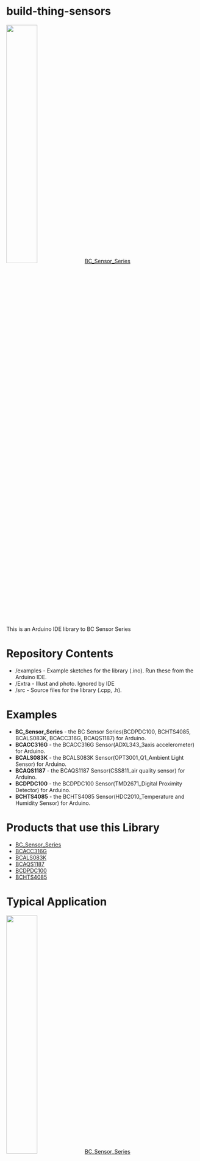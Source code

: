 ﻿# build-thing-sensors
<img src="/Extra/photo/Front_BC_Sensor_Serise.png" width=40%>
<a href="http://www.devicemart.co.kr/1384726" rel="nofollow">BC_Sensor_Series</a>

This is an Arduino IDE library to BC Sensor Series

# Repository Contents
- /examples - Example sketches for the library (.ino). Run these from the Arduino IDE.
- /Extra - Illust and photo. Ignored by IDE
- /src - Source files for the library (.cpp, .h).

# Examples
- **BC_Sensor_Series** - the BC Sensor Series(BCDPDC100, BCHTS4085, BCALS083K, BCACC316G, BCAQS1187) for Arduino. 
- **BCACC316G** - the BCACC316G Sensor(ADXL343_3axis accelerometer) for Arduino. 
- **BCALS083K** - the BCALS083K Sensor(OPT3001_Q1_Ambient Light Sensor) for Arduino.
- **BCAQS1187** - the BCAQS1187 Sensor(CSS811_air quality sensor) for Arduino.
- **BCDPDC100** - the BCDPDC100 Sensor(TMD2671_Digital Proximity Detector) for Arduino.
- **BCHTS4085** - the BCHTS4085 Sensor(HDC2010_Temperature and Humidity Sensor) for Arduino.

# Products that use this Library
- <a href="http://www.devicemart.co.kr/1384726" rel="nofollow">BC_Sensor_Series</a>
- <a href="http://www.devicemart.co.kr/1384698" rel="nofollow">BCACC316G</a>
- <a href="http://www.devicemart.co.kr/1384700" rel="nofollow">BCALS083K</a>
- <a href="http://www.devicemart.co.kr/1384706" rel="nofollow">BCAQS1187</a>
- <a href="http://www.devicemart.co.kr/1384705" rel="nofollow">BCDPDC100</a>
- <a href="http://www.devicemart.co.kr/1384697" rel="nofollow">BCHTS4085</a>

# Typical Application
 <img src="/Extra/illust/Wire_BC_Sensor_Series.png" width=40%>
 <a href="http://www.devicemart.co.kr/1384726" rel="nofollow">BC_Sensor_Series</a>
<hr/>
<img src="/Extra/illust/Wire_BCACC316G.png" width=40%>
<a href="http://www.devicemart.co.kr/1384698" rel="nofollow">BCACC316G</a>
<hr/>
<img src="/Extra/illust/Wire_BCALS083K.png" width=40%>
<a href="http://www.devicemart.co.kr/1384700" rel="nofollow">BCALS083K</a>
<hr/>
<img src="/Extra/illust/Wire_BCAQS1187.png" width=40%>
<a href="http://www.devicemart.co.kr/1384706" rel="nofollow">BCAQS1187</a>
<hr/>
<img src="/Extra/illust/Wire_BCDPDC100.png" width=40%>
<a href="http://www.devicemart.co.kr/1384706" rel="nofollow">BCDPDC100</a>
<hr/>
<img src="/Extra/illust/Wire_BCHTS4085.png" width=40%>
<a href="http://www.devicemart.co.kr/1384706" rel="nofollow">BCHTS4085</a>
<hr/>

# How to Change Sensor Address (exclude BCDPDC100)

 - **Step 1** Remove

   Removing resistance on  Resistor selection field
   
 - **Step 2** Solder

   Solder the resistor(0 Ω) to the desired address
   
 - **Step 3** Edit Code

   Edit code the address value defined in the header file.
   For example.   

    ```
    //#define BCHTS4085_ADDR 0x40 //HDC2010
    #define BCHTS4085_ADDR 0x41 //HDC2010
    ```


# How to Use Library

- **Step 1** Download
 
  Download the most recent version of the library
  
    <p style="text-align:center;"><a href="https://github.com/buildit-lab/build-thing-sensors/archive/Dev_BC_Sensor_Series.zip" " class="btn btn-default"> the BC Sensor Series Library zip file</a></p>

- **Step 2** Add library to Arduino IDE
  
    Run the Arduino IDE Program. Then add the library by reffering to the following picture.
    If it is successfully completed, You can find the message “Library added to your libraries.”
    <img src="/Extra/illust/Add_library_menu.png" width=40%>
 
- **Step 3** Select the example 
    
    Refer to the picture below, and select the example of the sensor module you own.
    <img src="/Extra/illust/Select_example.png" width=40%>    

- **Step 4** (Optional)Edit code

    Feel free to start from the example sketch, or begin writing your own code using the functions provided by the library. In general, users  check out the example code to learn faster how to use the library. 

    You’ll have to include the library, create a sensor object in the global space, and then use functions of that object to begin and control the sensor. With this one, pass the I2C address to the object during construction.

    ```
    #define BCDPDC100_ADDR 0x39 //TMD2671
    #define BCHTS4085_ADDR 0x40 //HDC2010
    #define BCALS083K_ADDR 0x44 //OPT3001Q1
    #define BCACC316G_ADDR 0x53 //ADXL343
    #define BCAQS1187_ADDR 0x5A  //CSS811

    #define BCACC316G_INT1 2
    #define BCACC316G_INT2 3
    #define BCAQS1187_INT 4
    #define BCDPDC100_INT 5
    #define BCALS083K_INT 6
    #define BCHTS4085_INT 7
    
    
    #include "BC_SENSORS.h"
    #include <Wire.h>
    
    void sensorsInitialize(void);
    void readSensorsData(void);
    
    BC_SENSORS bc_sensors;    //use only BC_SENSOR_SERIES.ino
    
    /*************************************************************************
    * Declaration Sensors. 
    * Select Declaration of the sensors, edit this section.
    ************************************************************************/  
      BCDPDC100 bcdpdc100 (BCDPDC100_ADDR); //TMD2671 Digital Proximity Detector
      BCHTS4085 bchts4085 (BCHTS4085_ADDR); //HDC2010 Temperature and Humidity Sensor
      BCALS083K bcals083k (BCALS083K_ADDR); //OPT3001Q1 Ambient Light Sensor
      BCACC316G bcacc316g (BCACC316G_ADDR); //ADXL343 3-Axis Accelerometer
      BCAQS1187 bcaqs1187 (BCAQS1187_ADDR); //CSS811 Indoor Air Quality Sensor 
    ```
    
    To make the sensor get ready during program boot, wire.begin() must be called. (but BC_SENSOR_SERIES, bc_sensors.begin() ) 
    
    ```
    void setup() {
      Serial.begin (115200);
    
      while (!Serial)
        {
        }
        
      Wire.begin();  
      sensorInitialize();
       
    }  // end of setup
    ```

    ```
    void setup() {
      Serial.begin (115200);
    
      while (!Serial)
        {
        }
        
      bc_sensors.begin();  
      sensorsInitialize();
       
    }  // end of setup
    ```
    
     In the main loop of the program, call sensor functions such as *SensorName*.readResults() to operate the sensor. Check out the examples for fully functional code.
     
     Check the sensorsInitialize (void) function to set and initialize the sensor before reading it, Check the readSensorsData (void) function for reading and manipulating sensor data.
    
    Function references can be found in each sensor library header file. For usage, see the readSensorsData () function in each example.

    <img src="/Extra/illust/SERIAL_MONITOR_BC_SENSOR_SERIES.png" width=60%>

<hr/>

